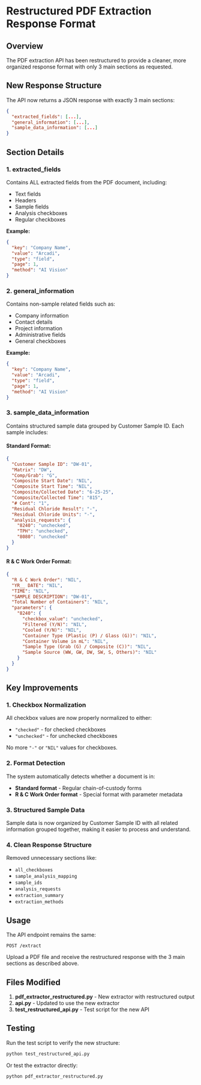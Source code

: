 # Restructured PDF Extraction Response Format

## Overview
The PDF extraction API has been restructured to provide a cleaner, more organized response format with only 3 main sections as requested.

## New Response Structure

The API now returns a JSON response with exactly 3 main sections:

```json
{
  "extracted_fields": [...],
  "general_information": [...],
  "sample_data_information": [...]
}
```

## Section Details

### 1. extracted_fields
Contains ALL extracted fields from the PDF document, including:
- Text fields
- Headers
- Sample fields
- Analysis checkboxes
- Regular checkboxes

**Example:**
```json
{
  "key": "Company Name",
  "value": "Arcadi",
  "type": "field",
  "page": 1,
  "method": "AI Vision"
}
```

### 2. general_information
Contains non-sample related fields such as:
- Company information
- Contact details
- Project information
- Administrative fields
- General checkboxes

**Example:**
```json
{
  "key": "Company Name",
  "value": "Arcadi",
  "type": "field",
  "page": 1,
  "method": "AI Vision"
}
```

### 3. sample_data_information
Contains structured sample data grouped by Customer Sample ID. Each sample includes:

#### Standard Format:
```json
{
  "Customer Sample ID": "DW-01",
  "Matrix": "DW",
  "Comp/Grab": "G",
  "Composite Start Date": "NIL",
  "Composite Start Time": "NIL",
  "Composite/Collected Date": "6-25-25",
  "Composite/Collected Time": "815",
  "# Cont": "1",
  "Residual Chloride Result": "-",
  "Residual Chloride Units": "-",
  "analysis_requests": {
    "8240": "unchecked",
    "TPH": "unchecked",
    "8080": "unchecked"
  }
}
```

#### R & C Work Order Format:
```json
{
  "R & C Work Order": "NIL",
  "YR__ DATE": "NIL",
  "TIME": "NIL",
  "SAMPLE DESCRIPTION": "DW-01",
  "Total Number of Containers": "NIL",
  "parameters": {
    "8240": {
      "checkbox_value": "unchecked",
      "Filtered (Y/N)": "NIL",
      "Cooled (Y/N)": "NIL",
      "Container Type (Plastic (P) / Glass (G))": "NIL",
      "Container Volume in mL": "NIL",
      "Sample Type (Grab (G) / Composite (C))": "NIL",
      "Sample Source (WW, GW, DW, SW, S, Others)": "NIL"
    }
  }
}
```

## Key Improvements

### 1. Checkbox Normalization
All checkbox values are now properly normalized to either:
- `"checked"` - for checked checkboxes
- `"unchecked"` - for unchecked checkboxes

No more `"-"` or `"NIL"` values for checkboxes.

### 2. Format Detection
The system automatically detects whether a document is in:
- **Standard format** - Regular chain-of-custody forms
- **R & C Work Order format** - Special format with parameter metadata

### 3. Structured Sample Data
Sample data is now organized by Customer Sample ID with all related information grouped together, making it easier to process and understand.

### 4. Clean Response Structure
Removed unnecessary sections like:
- `all_checkboxes`
- `sample_analysis_mapping`
- `sample_ids`
- `analysis_requests`
- `extraction_summary`
- `extraction_methods`

## Usage

The API endpoint remains the same:
```
POST /extract
```

Upload a PDF file and receive the restructured response with the 3 main sections as described above.

## Files Modified

1. **pdf_extractor_restructured.py** - New extractor with restructured output
2. **api.py** - Updated to use the new extractor
3. **test_restructured_api.py** - Test script for the new API

## Testing

Run the test script to verify the new structure:
```bash
python test_restructured_api.py
```

Or test the extractor directly:
```bash
python pdf_extractor_restructured.py
```
